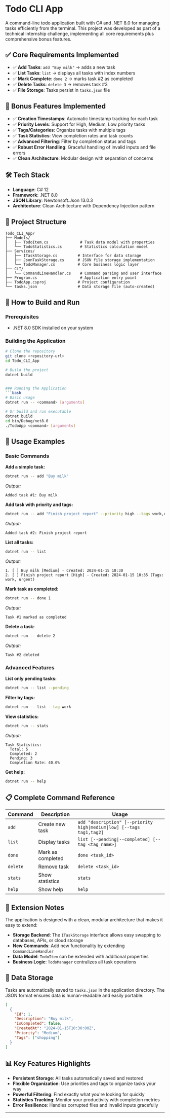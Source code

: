 # Todo CLI App

A command-line todo application built with C# and .NET 8.0 for managing tasks efficiently from the terminal. This project was developed as part of a technical internship challenge, implementing all core requirements plus comprehensive bonus features.

## ✅ Core Requirements Implemented

- ✅ **Add Tasks**: `add "Buy milk"` → adds a new task
- ✅ **List Tasks**: `list` → displays all tasks with index numbers  
- ✅ **Mark Complete**: `done 2` → marks task #2 as completed
- ✅ **Delete Tasks**: `delete 3` → removes task #3
- ✅ **File Storage**: Tasks persist in `tasks.json` file

## 🚀 Bonus Features Implemented

- ✅ **Creation Timestamps**: Automatic timestamp tracking for each task
- ✅ **Priority Levels**: Support for High, Medium, Low priority tasks
- ✅ **Tags/Categories**: Organize tasks with multiple tags
- ✅ **Task Statistics**: View completion rates and task counts
- ✅ **Advanced Filtering**: Filter by completion status and tags
- ✅ **Robust Error Handling**: Graceful handling of invalid inputs and file errors
- ✅ **Clean Architecture**: Modular design with separation of concerns

## 🛠️ Tech Stack

- **Language**: C# 12
- **Framework**: .NET 8.0
- **JSON Library**: Newtonsoft.Json 13.0.3
- **Architecture**: Clean Architecture with Dependency Injection pattern

## 📁 Project Structure

```
Todo_CLI_App/
├── Models/
│   ├── TodoItem.cs              # Task data model with properties
│   └── TodoStatistics.cs        # Statistics calculation model
├── Services/
│   ├── ITaskStorage.cs         # Interface for data storage
│   ├── JsonTaskStorage.cs      # JSON file storage implementation
│   └── TodoManager.cs          # Core business logic layer
├── CLI/
│   └── CommandLineHandler.cs    # Command parsing and user interface
├── Program.cs                   # Application entry point
├── TodoApp.csproj              # Project configuration
└── tasks.json                  # Data storage file (auto-created)

```

## 🚀 How to Build and Run

### Prerequisites
- .NET 8.0 SDK installed on your system

### Building the Application
```bash
# Clone the repository
git clone <repository-url>
cd Todo_CLI_App

# Build the project
dotnet build


### Running the Application
```bash
# Basic usage
dotnet run -- <command> [arguments]

# Or build and run executable
dotnet build
cd bin/Debug/net8.0
./TodoApp <command> [arguments]
```

## 📖 Usage Examples

### Basic Commands

**Add a simple task:**
```bash
dotnet run -- add "Buy milk"
```
*Output:*
```
Added task #1: Buy milk
```

**Add task with priority and tags:**
```bash
dotnet run -- add "Finish project report" --priority high --tags work,urgent
```
*Output:*
```
Added task #2: Finish project report
```

**List all tasks:**
```bash
dotnet run -- list
```
*Output:*
```
1. [ ] Buy milk [Medium] - Created: 2024-01-15 10:30
2. [ ] Finish project report [High] - Created: 2024-01-15 10:35 (Tags: work, urgent)
```

**Mark task as completed:**
```bash
dotnet run -- done 1
```
*Output:*
```
Task #1 marked as completed
```

**Delete a task:**
```bash
dotnet run -- delete 2
```
*Output:*
```
Task #2 deleted
```

### Advanced Features

**List only pending tasks:**
```bash
dotnet run -- list --pending
```

**Filter by tags:**
```bash
dotnet run -- list --tag work
```

**View statistics:**
```bash
dotnet run -- stats
```
*Output:*
```
Task Statistics:
  Total: 5
  Completed: 2
  Pending: 3
  Completion Rate: 40.0%
```

**Get help:**
```bash
dotnet run -- help
```

## 📋 Complete Command Reference

| Command | Description | Usage |
|---------|-------------|-------|
| `add` | Create new task | `add "description" [--priority high\|medium\|low] [--tags tag1,tag2]` |
| `list` | Display tasks | `list [--pending\|--completed] [--tag <tag_name>]` |
| `done` | Mark as completed | `done <task_id>` |
| `delete` | Remove task | `delete <task_id>` |
| `stats` | Show statistics | `stats` |
| `help` | Show help | `help` |

## 🔧 Extension Notes

The application is designed with a clean, modular architecture that makes it easy to extend:

- **Storage Backend**: The `ITaskStorage` interface allows easy swapping to databases, APIs, or cloud storage
- **New Commands**: Add new functionality by extending `CommandLineHandler`
- **Data Model**: `TodoItem` can be extended with additional properties
- **Business Logic**: `TodoManager` centralizes all task operations


## 💾 Data Storage

Tasks are automatically saved to `tasks.json` in the application directory. The JSON format ensures data is human-readable and easily portable:

```json
[
  {
    "Id": 1,
    "Description": "Buy milk",
    "IsCompleted": false,
    "CreatedAt": "2024-01-15T10:30:00Z",
    "Priority": "Medium",
    "Tags": ["shopping"]
  }
]
```

## 📊 Key Features Highlights

- **Persistent Storage**: All tasks automatically saved and restored
- **Flexible Organization**: Use priorities and tags to organize tasks your way  
- **Powerful Filtering**: Find exactly what you're looking for quickly
- **Statistics Tracking**: Monitor your productivity with completion metrics
- **Error Resilience**: Handles corrupted files and invalid inputs gracefully

---

